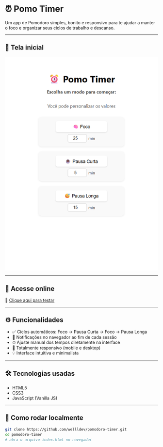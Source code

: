 # ⏰ Pomo Timer

Um app de Pomodoro simples, bonito e responsivo para te ajudar a manter o foco e organizar seus ciclos de trabalho e descanso.

---

## 📸 Tela inicial

![Tela inicial do Pomo Timer](./img/Tela-inicial-pomo.png)

---

## 🚀 Acesse online

🔗 [Clique aqui para testar](https://wellldev.github.io/pomodoro-timer/)

---

## ⚙️ Funcionalidades

- ✅ Ciclos automáticos: Foco → Pausa Curta → Foco → Pausa Longa
- 🔔 Notificações no navegador ao fim de cada sessão
- ⏱ Ajuste manual dos tempos diretamente na interface
- 📱 Totalmente responsivo (mobile e desktop)
- 💡 Interface intuitiva e minimalista

---

## 🛠 Tecnologias usadas

- HTML5
- CSS3
- JavaScript (Vanilla JS)

---

## 📂 Como rodar localmente

```bash
git clone https://github.com/wellldev/pomodoro-timer.git
cd pomodoro-timer
# abra o arquivo index.html no navegador

